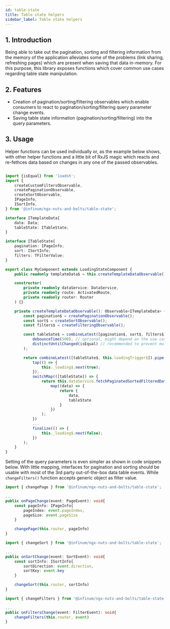 ```yaml
---
id: table-state
title: Table state helpers
sidebar_label: Table state helpers
---
```


## 1. Introduction

Being able to take out the pagination, sorting and filtering information from the memory of the application alleviates some of the problems (link sharing, refreshing pages) which are present when saving that data in-memory. For this purpose, this library exposes functions which cover common use cases regarding table state manipulation.

## 2. Features

- Creation of pagination/sorting/filtering observables which enable consumers to react to pagination/sorting/filtering query parameter change events.
- Saving table state information (pagination/sorting/filtering) into the query parameters.

## 3. Usage

Helper functions can be used individually or, as the example below shows, with other helper functions and a little bit of RxJS magic which reacts and re-fethces data based on changes in any one of the passed observables.

```ts

import {isEqual} from 'loadsh';
import {
	createCustomFiltersObservable,
	createPaginationObservable,
	createSortObservable,
	IPageInfo,
	ISortInfo,
} from '@infinum/ngx-nuts-and-bolts/table-state';

interface ITemplateData{
	data: Data;
	tableState: ITableState;
}

interface ITableState{
	pagination: IPageInfo;
	sort: ISortInfo;
	filters: TFilterValue;
}

export class MyComponent extends LoadingStateComponent {
	public readonly templateData$ = this.createTemplateDataObservable();

	constructor(
		private readonly dataService: DataService,
		private readonly route: ActivatedRoute,
		private readonly router: Router
	) {}

	private createTemplateDataObservable(): Observable<ITemplateData> {
		const pagination$ = createPaginationObservable();
		const sort$ = createSortObservable();
		const filters$ = createFilteringObservable();

		const tableSate$ = combineLatest([pagination$, sort$, filters$]).pipe(
			debounceTime(500), // optional, might depend on the use case whether you want this or not
			distinctUntilChanged(isEqual) // recommended to prevent multiple emits for same navigation events
		);

		return combineLatest([tableState$, this.loadingTrigger$]).pipe(
			tap(() => {
				this._loading$.next(true);
			}),
			switchMap(([tableState]) => {
				return this.dataService.fetchPaginatedSortedFilteredData(tableState).pipe(
					map((data) => {
						return {
							data,
							tableState
						}
					})
				);
			})
			...
			finalize(() => {
				this._loading$.next(false);
			})
		);
	}
}
```

Setting of the query parameters is even simpler as shown in code snippets below. With little mapping, interfaces for pagination and sorting should be usable with most of the 3rd party out-of-the-box data table events. While `changeFilters()` function accepts generic object as filter value.

```ts
import { changePage } from '@infinum/ngx-nuts-and-bolts/table-state';

...
public onPageChange(event: PageEvent): void{
	const pageInfo: IPageInfo{
		pageIndex: event.pageIndex,
		pageSize: event.pageSize
	}

	changePage(this.router, pageInfo)
}
```

```ts
import { changeSort } from '@infinum/ngx-nuts-and-bolts/table-state';

...
public onSortChange(event: SortEvent): void{
	const sortInfo: ISortInfo{
		sortDirection: event.direction,
		sortKey: event.key
	}

	changeSort(this.router, sortInfo)
}
```

```ts
import { changeFilters } from '@infinum/ngx-nuts-and-bolts/table-state';

...
public onFiltersChange(event: FilterEvent): void{
	changeFilters(this.router, event)
}
```
